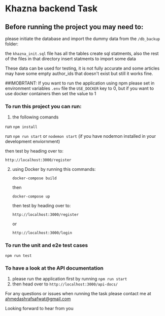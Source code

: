 # Khazna backend Task

## Before running the project you may need to:

please initiate the database and import the dummy data from the `/db_backup` folder:

the `khazna_init.sql` file has all the tables create sql statments, also the rest of the files in that directory insert statments to import some data

These data can be used for testing, it is not fully accurate and some articles may have some empty author_ids that doesn't exist but still it works fine.

##IMOBRTANT:
 If you want to run the application using npm please set in environment variables `.env` file the `USE_DOCKER` key to 0, but if you want to use docker containers then set the value to 1

### To run this project you can run:

1. the following comands

run `npm install`

run `npm run start` or `nodemon start` (if you have nodemon installed in your development enviornment)

then test by heading over to:

   `http://localhost:3000/register`

2. using Docker by running this commands:

   `docker-compose build`

   then

   `docker-compose up`

   then test by heading over to:

   `http://localhost:3000/register`

   or

   `http://localhost:3000/login`

### To run the unit and e2e test cases

`npm run test`

### To have a look at the API documentation

1. please run the application first by running `npm run start`
2. then head over to `http://localhost:3000/api-docs/`


For any questions or issues when running the task please contact me at ahmedashrafsafwat@gmail.com

Looking forward to hear from you